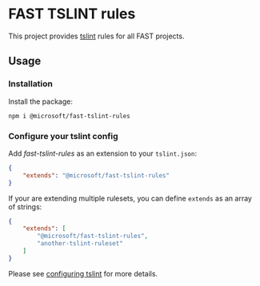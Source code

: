 # FAST TSLINT rules

This project provides [tslint](https://github.com/palantir/tslint) rules for all FAST projects.

## Usage

### Installation

Install the package:

```shell
npm i @microsoft/fast-tslint-rules
```

### Configure your tslint config

Add *fast-tslint-rules* as an extension to your `tslint.json`:

```json
{
    "extends": "@microsoft/fast-tslint-rules" 
}
```

If your are extending multiple rulesets, you can define `extends` as an array of strings:

```json
{
    "extends": [
        "@microsoft/fast-tslint-rules",
        "another-tslint-ruleset"
    ]
}
```

Please see [configuring tslint](https://palantir.github.io/tslint/usage/configuration/) for more details.